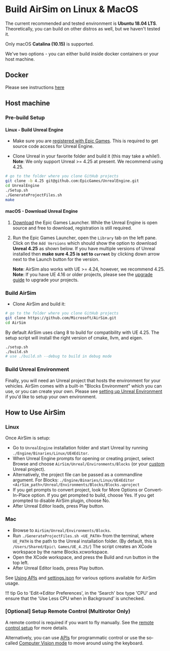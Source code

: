 # Build AirSim on Linux & MacOS

The current recommended and tested environment is **Ubuntu 18.04 LTS**. Theoretically, you can build on other distros as well, but we haven't tested it.

Only macOS **Catalina (10.15)** is supported.

We've two options - you can either build inside docker containers or your host machine.

## Docker

Please see instructions [here](docker_ubuntu.md)

## Host machine

### Pre-build Setup

#### Linux - Build Unreal Engine

- Make sure you are [registered with Epic Games](https://docs.unrealengine.com/en-US/SharingAndReleasing/Linux/BeginnerLinuxDeveloper/SettingUpAnUnrealWorkflow/index.html). This is required to get source code access for Unreal Engine.

- Clone Unreal in your favorite folder and build it (this may take a while!). **Note**: We only support Unreal >= 4.25 at present. We recommend using 4.25.

```bash
# go to the folder where you clone GitHub projects
git clone -b 4.25 git@github.com:EpicGames/UnrealEngine.git
cd UnrealEngine
./Setup.sh
./GenerateProjectFiles.sh
make
```

#### macOS - Download Unreal Engine

1. [Download](https://www.unrealengine.com/download) the Epic Games Launcher. While the Unreal Engine is open source and free to download, registration is still required.
2. Run the Epic Games Launcher, open the `Library` tab on the left pane.
Click on the `Add Versions` which should show the option to download **Unreal 4.25** as shown below. If you have multiple versions of Unreal installed then **make sure 4.25 is set to `current`** by clicking down arrow next to the Launch button for the version.

   **Note**: AirSim also works with UE >= 4.24, however, we recommend 4.25.
   **Note**: If you have UE 4.16 or older projects, please see the [upgrade guide](unreal_upgrade.md) to upgrade your projects.

### Build AirSim

- Clone AirSim and build it:

```bash
# go to the folder where you clone GitHub projects
git clone https://github.com/Microsoft/AirSim.git
cd AirSim
```

  By default AirSim uses clang 8 to build for compatibility with UE 4.25. The setup script will install the right version of cmake, llvm, and eigen.

```bash
./setup.sh
./build.sh
# use ./build.sh --debug to build in debug mode
```

### Build Unreal Environment

Finally, you will need an Unreal project that hosts the environment for your vehicles. AirSim comes with a built-in "Blocks Environment" which you can use, or you can create your own. Please see [setting up Unreal Environment](unreal_proj.md) if you'd like to setup your own environment.

## How to Use AirSim

### Linux

Once AirSim is setup:

- Go to `UnrealEngine` installation folder and start Unreal by running `./Engine/Binaries/Linux/UE4Editor`.
- When Unreal Engine prompts for opening or creating project, select Browse and choose `AirSim/Unreal/Environments/Blocks` (or your [custom](unreal_custenv.md) Unreal project).
- Alternatively, the project file can be passed as a commandline argument. For Blocks: `./Engine/Binaries/Linux/UE4Editor <AirSim_path>/Unreal/Environments/Blocks/Blocks.uproject`
- If you get prompts to convert project, look for More Options or Convert-In-Place option. If you get prompted to build, choose Yes. If you get prompted to disable AirSim plugin, choose No.
- After Unreal Editor loads, press Play button.

### Mac

- Browse to `AirSim/Unreal/Environments/Blocks`.
- Run `./GenerateProjectFiles.sh <UE_PATH>` from the terminal, where `UE_PATH` is the path to the Unreal installation folder. (By default, this is `/Users/Shared/Epic\ Games/UE_4.25/`) The script creates an XCode workspace by the name Blocks.xcworkspace.
- Open the XCode workspace, and press the Build and run button in the top left.
- After Unreal Editor loads, press Play button.

See [Using APIs](apis.md) and [settings.json](settings.md) for various options available for AirSim usage.

!!! tip
    Go to 'Edit->Editor Preferences', in the 'Search' box type 'CPU' and ensure that the 'Use Less CPU when in Background' is unchecked.

### [Optional] Setup Remote Control (Multirotor Only)

A remote control is required if you want to fly manually. See the [remote control setup](remote_control.md) for more details.

Alternatively, you can use [APIs](apis.md) for programmatic control or use the so-called [Computer Vision mode](image_apis.md) to move around using the keyboard.
